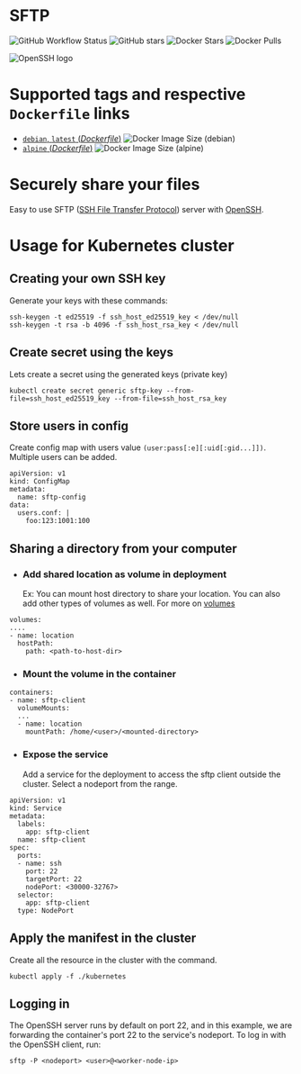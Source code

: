 # SFTP

![GitHub Workflow Status](https://img.shields.io/github/workflow/status/atmoz/sftp/build?logo=github) ![GitHub stars](https://img.shields.io/github/stars/atmoz/sftp?logo=github) ![Docker Stars](https://img.shields.io/docker/stars/atmoz/sftp?label=stars&logo=docker) ![Docker Pulls](https://img.shields.io/docker/pulls/atmoz/sftp?label=pulls&logo=docker)

![OpenSSH logo](https://raw.githubusercontent.com/atmoz/sftp/master/openssh.png "Powered by OpenSSH")

# Supported tags and respective `Dockerfile` links

- [`debian`, `latest` (*Dockerfile*)](https://github.com/atmoz/sftp/blob/master/Dockerfile) ![Docker Image Size (debian)](https://img.shields.io/docker/image-size/atmoz/sftp/debian?label=debian&logo=debian&style=plastic)
- [`alpine` (*Dockerfile*)](https://github.com/atmoz/sftp/blob/master/Dockerfile-alpine) ![Docker Image Size (alpine)](https://img.shields.io/docker/image-size/atmoz/sftp/alpine?label=alpine&logo=Alpine%20Linux&style=plastic)

# Securely share your files

Easy to use SFTP ([SSH File Transfer Protocol](https://en.wikipedia.org/wiki/SSH_File_Transfer_Protocol)) server with [OpenSSH](https://en.wikipedia.org/wiki/OpenSSH).

# Usage for Kubernetes cluster

## Creating your own SSH key

Generate your keys with these commands:

```
ssh-keygen -t ed25519 -f ssh_host_ed25519_key < /dev/null
ssh-keygen -t rsa -b 4096 -f ssh_host_rsa_key < /dev/null
```

## Create secret using the keys

Lets create a secret using the generated keys (private key)

```
kubectl create secret generic sftp-key --from-file=ssh_host_ed25519_key --from-file=ssh_host_rsa_key
```

## Store users in config

Create config map with users value `(user:pass[:e][:uid[:gid...]])`. Multiple users can be added.

```
apiVersion: v1
kind: ConfigMap
metadata:
  name: sftp-config
data:
  users.conf: |
    foo:123:1001:100
```

## Sharing a directory from your computer

- ### Add shared location as volume in deployment

    Ex: You can mount host directory to share your location. You can also add other types of volumes as well. For more on [volumes](https://kubernetes.io/docs/concepts/storage/volumes/) 

```
volumes:
....
- name: location
  hostPath:
    path: <path-to-host-dir>
```

- ### Mount the volume in the container

```
containers:
- name: sftp-client
  volumeMounts:
  ...
  - name: location
    mountPath: /home/<user>/<mounted-directory>
```

- ### Expose the service

    Add a service for the deployment to access the sftp client outside the cluster. Select a nodeport from the range.

```
apiVersion: v1
kind: Service
metadata:
  labels:
    app: sftp-client
  name: sftp-client
spec:
  ports:
  - name: ssh
    port: 22
    targetPort: 22
    nodePort: <30000-32767>
  selector:
    app: sftp-client
  type: NodePort
```

## Apply the manifest in the cluster

Create all the resource in the cluster with the command.

```
kubectl apply -f ./kubernetes
```

## Logging in 

The OpenSSH server runs by default on port 22, and in this example, we are forwarding the container's port 22 to the service's nodeport. To log in with the OpenSSH client, run: 

```
sftp -P <nodeport> <user>@<worker-node-ip>
```
